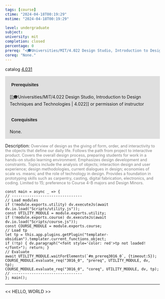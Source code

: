 ```yaml
---
tags: [course]
ctime: "2024-04-18T00:19:29"
mstime: "2024-04-18T00:19:29"

level: undergraduate
subject: 
university: mit
completion: closed
percentage: 0
prereq: "<🎓Universities/MIT/4.022 Design Studio, Introduction to Design Techniques and Technologies> or permission of instructor"
coreq: "None."
---
```


catalog [4.031](http://student.mit.edu/catalog/m4a.html#4.031)

<span style="display: block; padding: 15px; background-color: rgb(100, 100, 100, 0.2);"><font id="m_prereq3016_0" style="display: block; font-family: Arial, sans-serif; font-weight: bold; padding: 5px">Prerequisites</font><br><span id="prereq3016_0">[[🎓Universities/MIT/4.022 Design Studio, Introduction to Design Techniques and Technologies | 4.022]] or permission of instructor</span></span>
<span style="display: block; padding: 15px; background-color: rgb(100, 100, 100, 0.2);"><font id="m_coreq3016_0" style="display: block; font-family: Arial, sans-serif; font-weight: bold; padding: 5px">Corequisites</font><br><span id="coreq3016_0">None.</span></span>

<font style="">Description:</font>
<font style="color: grey; font-size: 0.8rem;">Overview of design as the giving of form, order, and interactivity to the objects that define our daily life. Follows the path from project to interactive product. Covers the overall design process, preparing students for work in a hands-on studio learning environment. Emphasizes design development and constraints. Topics include the analysis of objects; interaction design and user experience; design methodologies, current dialogues in design; economies of scale vs. means; and the role of technology in design. Provides a foundation in prototyping skills such as carpentry, casting, digital fabrication, electronics, and coding. Limited to 15; preference to Course 4-B majors and Design Minors.</font>

```dataviewjs
const main = async _ => {
// --------------------------------
// Load modules
if (!module.exports.utility) dv.executeJs(await dv.io.load("Scripts/utility.js"));
const UTILITY_MODULE = module.exports.utility;
if (!module.exports.course) dv.executeJs(await dv.io.load("Scripts/course.js"));
const COURSE_MODULE = module.exports.course;
// Load tp
let tp = this.app.plugins.getPlugin("templater-obsidian").templater.current_functions_object;
if (!tp) { dv.paragraph("<font style='color: red'>tp not loaded!</font>"); return; }
// Evaluate
await UTILITY_MODULE.waitForElements(`#m_prereq3016_0`, {timeout:5});
COURSE_MODULE.evaluate_req("3016_0", "prereq", UTILITY_MODULE, dv, tp);
COURSE_MODULE.evaluate_req("3016_0", "coreq", UTILITY_MODULE, dv, tp);
// --------------------------------
}; main();
```

---

<< HELLO, WORLD >>
